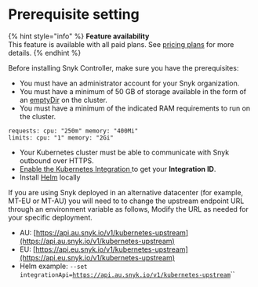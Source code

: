 # Prerequisite setting

{% hint style="info" %}
**Feature availability**\
This feature is available with all paid plans. See [pricing plans](https://snyk.io/plans/) for more details.
{% endhint %}

Before installing Snyk Controller, make sure you have the prerequisites:

* You must have an administrator account for your Snyk organization.
* You must have a minimum of 50 GB of storage available in the form of an [emptyDir](https://kubernetes.io/docs/concepts/storage/volumes/#emptydir) on the cluster.
* You must have a minimum of the indicated RAM requirements to run on the cluster.

```
requests: cpu: "250m" memory: "400Mi"
limits: cpu: "1" memory: "2Gi"
```

* Your Kubernetes cluster must be able to communicate with Snyk outbound over HTTPS.
* [Enable the Kubernetes Integration ](../kubernetes-integration-overview/viewing-your-kubernetes-integration-settings.md)to get your **Integration ID**.
* Install [Helm](https://helm.sh/docs/intro/install/) locally

If you are using Snyk deployed in an alternative datacenter (for example, MT-EU or MT-AU) you will need to to change the upstream endpoint URL through an environment variable as follows, Modify the URL as needed for your specific deployment.

* AU: [https://api.au.snyk.io/v1/kubernetes-upstream](https://api.au.snyk.io/v1/kubernetes-upstream)
* EU: [https://api.eu.snyk.io/v1/kubernetes-upstream](https://api.eu.snyk.io/v1/kubernetes-upstream)
* Helm example: `--set integrationApi=`[`https://api.au.snyk.io/v1/kubernetes-upstream`](https://api.au.snyk.io/v1/kubernetes-upstream)``
